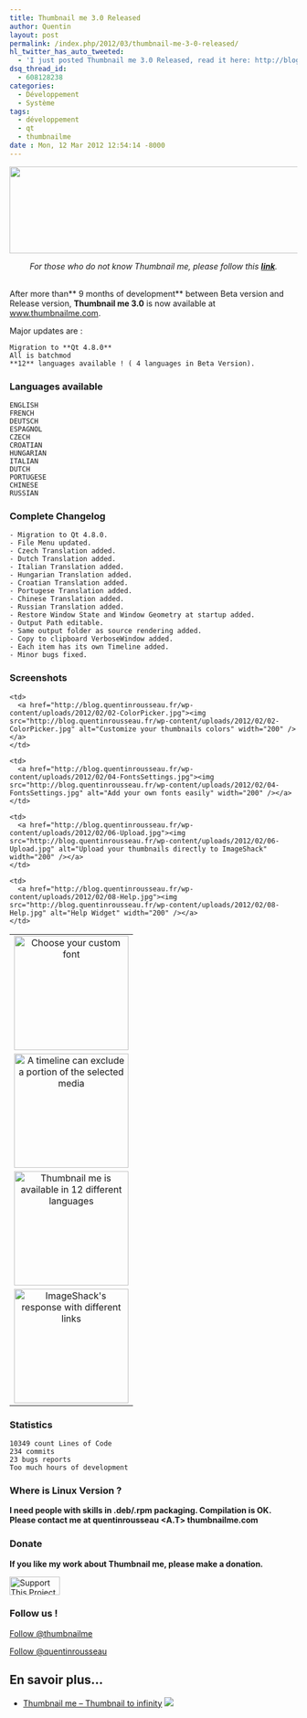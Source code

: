 ```yaml
---
title: Thumbnail me 3.0 Released
author: Quentin
layout: post
permalink: /index.php/2012/03/thumbnail-me-3-0-released/
hl_twitter_has_auto_tweeted:
  - 'I just posted Thumbnail me 3.0 Released, read it here: http://blog.quentinrousseau.fr/?p=369'
dsq_thread_id:
  - 608128238
categories:
  - Développement
  - Système
tags:
  - développement
  - qt
  - thumbnailme
date : Mon, 12 Mar 2012 12:54:14 -8000
---
```

<p style="text-align: center;">
  <a title="Thumbnail me 3.0" href="http://www.thumbnailme.com" target="_blank"><img class="aligncenter size-full" title="Thumbnailme_3.0" src="http://blog.quentinrousseau.fr/wp-content/uploads/2012/02/about1.png" alt="" width="513" height="152" /></a>
</p>

<address style="text-align: center;">
  For those who do not know Thumbnail me, please follow this <strong><a href="http://blog.quentinrousseau.fr/index.php/2011/08/thumbnail-me-vignettez-a-linfini/" target="_blank">link</a></strong>.
</address>

<address style="text-align: center;">
   
</address>

After more than** 9 months of development** between Beta version and Release version, **Thumbnail me 3.0** is now available at <a href="http://www.thumbnailme.com" target="_blank">www.thumbnailme.com</a>.

Major updates are :

```plain
Migration to **Qt 4.8.0**
All is batchmod
**12** languages available ! ( 4 languages in Beta Version).
```

### Languages available

```plain
ENGLISH
FRENCH
DEUTSCH
ESPAGNOL
CZECH
CROATIAN
HUNGARIAN
ITALIAN
DUTCH
PORTUGESE
CHINESE
RUSSIAN
```

### Complete Changelog

```plain
- Migration to Qt 4.8.0.
- File Menu updated.
- Czech Translation added.
- Dutch Translation added.
- Italian Translation added.
- Hungarian Translation added.
- Croatian Translation added.
- Portugese Translation added.
- Chinese Translation added.
- Russian Translation added.
- Restore Window State and Window Geometry at startup added.
- Output Path editable.
- Same output folder as source rendering added.
- Copy to clipboard VerboseWindow added.
- Each item has its own Timeline added.
- Minor bugs fixed.
```

### Screenshots

<table style="margin-left: auto; margin-right: auto; text-align: center;">
  <tr>
    <td>
      <a href="http://blog.quentinrousseau.fr/wp-content/uploads/2012/02/01-FontsPicker.jpg"><img src="http://blog.quentinrousseau.fr/wp-content/uploads/2012/02/01-FontsPicker.jpg" alt="Choose your custom font" width="200" /></a>
    </td>
    
    <td>
      <a href="http://blog.quentinrousseau.fr/wp-content/uploads/2012/02/02-ColorPicker.jpg"><img src="http://blog.quentinrousseau.fr/wp-content/uploads/2012/02/02-ColorPicker.jpg" alt="Customize your thumbnails colors" width="200" /></a>
    </td>
  </tr>
  
  <tr>
    <td>
      <a href="http://blog.quentinrousseau.fr/wp-content/uploads/2012/02/03-Timeline.jpg"><img src="http://blog.quentinrousseau.fr/wp-content/uploads/2012/02/03-Timeline.jpg" alt="A timeline can exclude a portion of the selected media" width="200" /></a>
    </td>
    
    <td>
      <a href="http://blog.quentinrousseau.fr/wp-content/uploads/2012/02/04-FontsSettings.jpg"><img src="http://blog.quentinrousseau.fr/wp-content/uploads/2012/02/04-FontsSettings.jpg" alt="Add your own fonts easily" width="200" /></a>
    </td>
  </tr>
  
  <tr>
    <td>
      <a href="http://blog.quentinrousseau.fr/wp-content/uploads/2012/02/05-LanguagesSettings.jpg"><img src="http://blog.quentinrousseau.fr/wp-content/uploads/2012/02/05-LanguagesSettings.jpg" alt="Thumbnail me is available in 12 different languages" width="200" /></a>
    </td>
    
    <td>
      <a href="http://blog.quentinrousseau.fr/wp-content/uploads/2012/02/06-Upload.jpg"><img src="http://blog.quentinrousseau.fr/wp-content/uploads/2012/02/06-Upload.jpg" alt="Upload your thumbnails directly to ImageShack" width="200" /></a>
    </td>
  </tr>
  
  <tr>
    <td>
      <a href="http://blog.quentinrousseau.fr/wp-content/uploads/2012/02/07-ResultUpload.jpg"><img src="http://blog.quentinrousseau.fr/wp-content/uploads/2012/02/07-ResultUpload.jpg" alt="ImageShack's response with different links" width="200" /></a>
    </td>
    
    <td>
      <a href="http://blog.quentinrousseau.fr/wp-content/uploads/2012/02/08-Help.jpg"><img src="http://blog.quentinrousseau.fr/wp-content/uploads/2012/02/08-Help.jpg" alt="Help Widget" width="200" /></a>
    </td>
  </tr>
</table>

### Statistics

```plain
10349 count Lines of Code
234 commits
23 bugs reports
Too much hours of development
```

### Where is Linux Version ?

**I need people with skills in .deb/.rpm packaging. Compilation is OK. Please contact me at quentinrousseau <A.T> thumbnailme.com**

### Donate

**If you like my work about Thumbnail me, please make a donation.**

[<img src="http://images.sourceforge.net/images/project-support.jpg" alt="Support This Project" width="88" height="32" border="0" />][1] 
### Follow us !

<a class="twitter-follow-button" href="https://twitter.com/thumbnailme" data-show-count="false">Follow @thumbnailme</a>  


<a class="twitter-follow-button" href="https://twitter.com/quentinrousseau" data-show-count="false">Follow @quentinrousseau</a>  


## En savoir plus&#8230;

*   <a href="http://www.thumbnailme.com" title="Thumbnail me &#8211; Thumbnail to infinity" rel="nofollow">Thumbnail me &#8211; Thumbnail to infinity</a> ![][2]

 [1]: http://sourceforge.net/donate/index.php?group_id=259316
 [2]: http://blog.quentinrousseau.fr/wp-content/plugins/netblog/images/external-link-ltr-icon.png